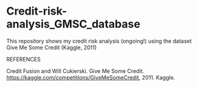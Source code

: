 # Credit-risk-analysis_GMSC_database

This repository shows my credit risk analysis (ongoing!) using the dataset Give Me Some Credit (Kaggle, 2011)

REFERENCES

Credit Fusion and Will Cukierski. Give Me Some Credit. https://kaggle.com/competitions/GiveMeSomeCredit, 2011. Kaggle.
